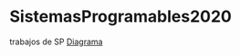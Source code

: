 # SistemasProgramables2020
trabajos de SP
[Diagrama](https://github.com/AlejandroDiaz96/SistemasProgramables2020/blob/master/Flujo.drawio.pnggit)